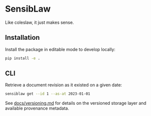 # SensibLaw
Like coleslaw, it just makes sense.

## Installation

Install the package in editable mode to develop locally:

```bash
pip install -e .
```

## CLI

Retrieve a document revision as it existed on a given date:

```bash
sensiblaw get --id 1 --as-at 2023-01-01
```

See [docs/versioning.md](docs/versioning.md) for details on the versioned
storage layer and available provenance metadata.

